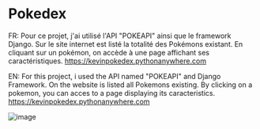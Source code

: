 # Pokedex

FR: Pour ce projet, j'ai utilisé l'API "POKEAPI" ainsi que le framework Django. Sur le site internet est listé la totalité des Pokémons 
existant. En cliquant sur un pokémon, on accède à une page affichant ses caractéristiques.
https://kevinpokedex.pythonanywhere.com

EN: For this project, i used the API named "POKEAPI" and Django Framework. On the website is listed all Pokemons existing.
By clicking on a pokemon, you can acces to a page displaying its caracteristics.
https://kevinpokedex.pythonanywhere.com

![image](https://user-images.githubusercontent.com/88274190/176510408-3e4c5df8-823f-4320-991c-84871e6a9e94.png)
